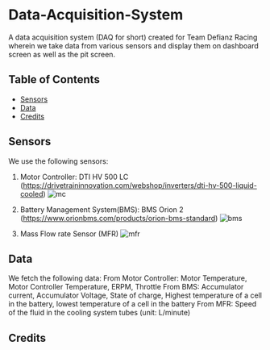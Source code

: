 # Data-Acquisition-System
A data acquisition system (DAQ for short) created for Team Defianz Racing wherein we take data from various sensors and display them on dashboard screen as well as the pit screen.




## Table of Contents
- [Sensors](#sensors)
- [Data](#data)
- [Credits](#credits)




## Sensors
We use the following sensors:
1. Motor Controller: DTI HV 500 LC (https://drivetraininnovation.com/webshop/inverters/dti-hv-500-liquid-cooled)
![mc](/https://github.com/[harshsrivastava0]/[Data-Acquisition-System]/blob/[master]/Images/mc.jpg?raw=true)



2. Battery Management System(BMS): BMS Orion 2 (https://www.orionbms.com/products/orion-bms-standard)
![bms](/https://github.com/[harshsrivastava0]/[Data-Acquisition-System]/blob/[master]/Images/bms.jpg?raw=true)



3. Mass Flow rate Sensor (MFR)
![mfr](/https://github.com/[harshsrivastava0]/[Data-Acquisition-System]/blob/[master]/Images/mfr.jpg?raw=true)




## Data
We fetch the following data:
From Motor Controller: Motor Temperature, Motor Controller Temperature, ERPM, Throttle
From BMS: Accumulator current, Accumulator Voltage, State of charge, Highest temperature of a cell in the battery, lowest temperature of a cell in the battery
From MFR: Speed of the fluid in the cooling system tubes (unit: L/minute)


## Credits

